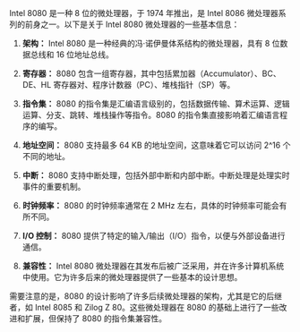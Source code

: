 Intel 8080 是一种 8 位的微处理器，于 1974 年推出，是 Intel 8086 微处理器系列的前身之一。以下是关于 Intel 8080 微处理器的一些基本信息：

1. **架构：** Intel 8080 是一种经典的冯·诺伊曼体系结构的微处理器，具有 8 位数据总线和 16 位地址总线。

2. **寄存器：** 8080 包含一组寄存器，其中包括累加器（Accumulator）、BC、DE、HL 寄存器对、程序计数器（PC）、堆栈指针（SP）等。

3. **指令集：** 8080 的指令集是汇编语言级别的，包括数据传输、算术运算、逻辑运算、分支、跳转、堆栈操作等指令。8080 的指令集直接影响着汇编语言程序的编写。

4. **地址空间：** 8080 支持最多 64 KB 的地址空间，这意味着它可以访问 2^16 个不同的地址。

5. **中断：** 8080 支持中断处理，包括外部中断和内部中断。中断处理是处理实时事件的重要机制。

6. **时钟频率：** 8080 的时钟频率通常在 2 MHz 左右，具体的时钟频率可能会有所不同。

7. **I/O 控制：** 8080 提供了特定的输入/输出（I/O）指令，以便与外部设备进行通信。

8. **兼容性：** Intel 8080 微处理器在其发布后被广泛采用，并在许多计算机系统中使用。它为许多后来的微处理器提供了一些基本的设计思想。

需要注意的是，8080 的设计影响了许多后续微处理器的架构，尤其是它的后继者，如 Intel 8085 和 Zilog Z 80。这些微处理器在 8080 的基础上进行了一些改进和扩展，但保持了 8080 的指令集兼容性。